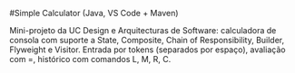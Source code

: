 #Simple Calculator (Java, VS Code + Maven)

Mini-projeto da UC Design e Arquitecturas de Software: calculadora de consola com suporte a State, Composite, Chain of Responsibility, Builder, Flyweight e Visitor.
Entrada por tokens (separados por espaço), avaliação com =, histórico com comandos L, M, R, C.
